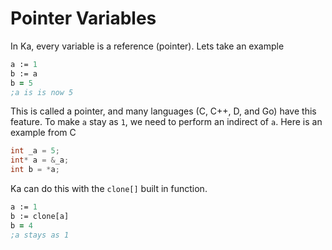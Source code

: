 # Pointer Variables

In Ka, every variable is a reference (pointer). Lets take an example

```clojure
a := 1
b := a
b = 5
;a is is now 5
```

This is called a pointer, and many languages (C, C++, D, and Go) have this feature. To make `a` stay as `1`, we need to perform an indirect of `a`. Here is an example from C

```c
int _a = 5;
int* a = &_a;
int b = *a;
```

Ka can do this with the `clone[]` built in function.

```clojure
a := 1
b := clone[a]
b = 4
;a stays as 1
```
